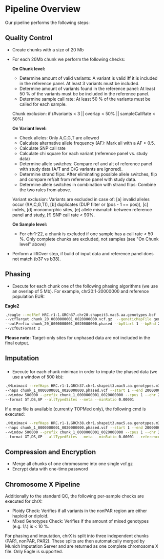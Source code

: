 # Pipeline Overview

Our pipeline performs the following steps:

## Quality Control

*  Create chunks with a size of 20 Mb
*  For each 20Mb chunk we perform the following checks:

    **On Chunk level:**

    *   Determine amount of valid variants: A variant is valid iff it is included in the reference panel. At least 3 variants must be included.
    *   Determine amount of variants found in the reference panel: At least 50 % of the variants must be be included in the reference panel.
    *   Determine sample call rate: At least 50 % of the variants must be called for each sample.  

    Chunk exclusion: if (#variants < 3 || overlap < 50% || sampleCallRate < 50%)

    **On Variant level:**

    *   Check alleles: Only A,C,G,T are allowed
    *   Calculate alternative allele frequency (AF): Mark all with a AF > 0.5.
    *   Calculate SNP call rate
    *   Calculate chi square for each variant (reference panel vs. study data)
    *   Determine allele switches: Compare ref and alt of reference panel with study data (A/T and C/G variants are ignored).
    *   Determine strand flips: After eliminating possible allele switches, flip and compare ref/alt from reference panel with study data.
    *   Determine allele switches in combination with strand flips: Combine the two rules from above.  

    Variant exclusion: Variants are excluded in case of: [a] invalid alleles occur (!(A,C,G,T)), [b] duplicates (DUP filter or (pos - 1 == pos)), [c] indels, [d] monomorphic sites, [e] allele mismatch between reference panel and study, [f] SNP call rate < 90%.

    **On Sample level:**

    *   For chr1-22, a chunk is excluded if one sample has a call rate < 50 %. Only complete chunks are excluded, not samples (see "On Chunk level" above)


* Perform a liftOver step, if build of input data and reference panel does not match (b37 vs b38).

## Phasing

* Execute for each chunk one of the following phasing algorithms (we use an overlap of 5 Mb). For example, chr20:1-20000000 and reference population EUR:

**Eagle2**
````sh
./eagle --vcfRef HRC.r1-1.GRCh37.chr20.shapeit3.mac5.aa.genotypes.bcf
--vcfTarget chunk_20_0000000001_0020000000.vcf.gz  --geneticMapFile genetic_map_chr20_combined_b37.txt
--outPrefix chunk_20_0000000001_0020000000.phased --bpStart 1 --bpEnd 25000000 --allowRefAltSwap
--vcfOutFormat z
````
    
**Please note:** Target-only sites for unphased data are not included in the final output.
    
## Imputation

###
* Execute for each chunk minimac in order to impute the phased data (we use a window of 500 kb):

````sh
./Minimac4 --refHaps HRC.r1-1.GRCh37.chr1.shapeit3.mac5.aa.genotypes.m3vcf.gz
--haps chunk_1_0000000001_0020000000.phased.vcf --start 1 --end 20000000
--window 500000 --prefix chunk_1_0000000001_0020000000 --cpus 1 --chr 20 --noPhoneHome
--format GT,DS,GP --allTypedSites --meta --minRatio 0.00001
````
If a map file is available (currently TOPMed only), the following cmd is executed:

````sh
./Minimac4 --refHaps HRC.r1-1.GRCh38.chr1.shapeit3.mac5.aa.genotypes.m3vcf.gz
--haps chunk_1_0000000001_0020000000.phased.vcf --start 1 --end 20000000
--window 500000 --prefix chunk_1_0000000001_0020000000 --cpus 1 --chr 20 --noPhoneHome
--format GT,DS,GP --allTypedSites --meta --minRatio 0.00001 --referenceEstimates --map B38_MAP_FILE.map
````

## Compression and Encryption

* Merge all chunks of one chromosome into one single vcf.gz
* Encrypt data with one-time password

## Chromosome X Pipeline

Additionally to the standard QC, the following per-sample checks are executed for chrX:

* Ploidy Check: Verifies if all variants in the nonPAR region are either haploid or diploid.
* Mixed Genotypes Check: Verifies if the amount of mixed genotypes (e.g. 1/.) is < 10 %.

For phasing and imputation, chrX is split into three independent chunks (PAR1, nonPAR, PAR2). These splits are then automatically merged by Munich Imputation Server and are returned as one complete chromosome X file. Only Eagle is supported.

